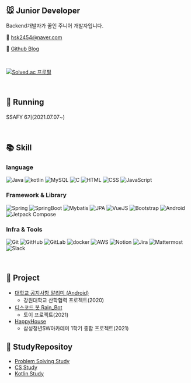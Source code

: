 <!--
**DeerGum/DeerGum** is a ✨ _special_ ✨ repository because its `README.md` (this file) appears on your GitHub profile.

Here are some ideas to get you started:

- 🔭 I’m currently working on ...
- 🌱 I’m currently learning ...
- 👯 I’m looking to collaborate on ...
- 🤔 I’m looking for help with ...
- 💬 Ask me about ...
- 📫 How to reach me: ...
- 😄 Pronouns: ...
- ⚡ Fun fact: ...
-->

## :mouse: Junior Developer 
Backend개발자가 꿈인 주니어 개발자입니다.

:e-mail: hsk2454@naver.com

:memo: [Github Blog](https://deergum.github.io/)

<br>

[![Solved.ac
프로필](http://mazassumnida.wtf/api/v2/generate_badge?boj=hsk2454)](https://solved.ac/hsk2454)

<br>

## :running: Running
SSAFY 6기(2021.07.07~)

<br>

## :books: Skill
### language
<p align="left">
<img alt="Java" src ="https://img.shields.io/badge/Java-ED8B00.svg?&style=flat&logo=Java&logoColor=white"/>
<img alt="kotlin" src ="https://img.shields.io/badge/Kotlin-7F52FF.svg?&style=flat&logo=kotlin&logoColor=white"/>
<img alt="MySQL" src ="https://img.shields.io/badge/MySQL-4479A1.svg?&style=flat&logo=MySQL&logoColor=white"/>
<img alt="C" src ="https://img.shields.io/badge/C-A8B9CC?style=flat&logo=C&logoColor=white"/>
<img alt="HTML" src ="https://img.shields.io/badge/HTML5-E34F26?style=flat&logo=html5&logoColor=white"/>
<img alt="CSS" src ="https://img.shields.io/badge/CSS-239120?&style=flat&logo=css3&logoColor=white"/>
<img alt="JavaScript" src ="https://img.shields.io/badge/JavaScript-323330?style=flat&logo=Javascript&logoColor=F7DF1E"/>
</p>

### Framework & Library
<p align="left">
<img alt="Spring" src ="https://img.shields.io/badge/Spring-6DB33F.svg?&style=flat&logo=Spring&logoColor=white"/>
<img alt="SpringBoot" src ="https://img.shields.io/badge/Spring Boot-6DB33F.svg?&style=flat&logo=SpringBoot&logoColor=white"/>
<img alt="Mybatis" src ="https://img.shields.io/badge/Mybatis-6DB33F.svg?&style=flat&logo=spring&logoColor=white"/>
<img alt="JPA" src ="https://img.shields.io/badge/JPA-6DB33F.svg?&style=flat&logo=spring&logoColor=white"/>
<img alt="VueJS" src ="https://img.shields.io/badge/Vue.js-35495E?style=flat&logo=Vue.js&logoColor=4FC08D"/>
<img alt="Bootstrap" src ="https://img.shields.io/badge/Bootstrap-7952B3?style=flat&logo=Bootstrap&logoColor=white"/>
<img alt="Android" src ="https://img.shields.io/badge/Android-3DDC84?style=flat&logo=android&logoColor=white"/>
<img alt="Jetpack Compose" src ="https://img.shields.io/badge/Android Jetpack Compose-4285F4?style=flat&logo=jetpackcompose&logoColor=white"/>
</p>

### Infra & Tools
<p align="left">
<img alt="Git" src ="https://img.shields.io/badge/Git-F05032.svg?&style=flat&logo=git&logoColor=white"/>
<img alt="GitHub" src ="https://img.shields.io/badge/GitHub-181717.svg?&style=flat&logo=gitHub&logoColor=white"/>
<img alt="GitLab" src ="https://img.shields.io/badge/GitLab-FCA121.svg?&style=flat&logo=gitlab&logoColor=white"/>
<img alt="docker" src ="https://img.shields.io/badge/Docker-0db7ed.svg?&style=flat&logo=docker&logoColor=white"/>
<img alt="AWS" src ="https://img.shields.io/badge/AWS EC2-ff9900.svg?&style=flat&logo=amazonaws&logoColor=white"/>
<img alt="Notion" src ="https://img.shields.io/badge/Notion-000000.svg?&style=flat&logo=notion&logoColor=white"/>
<img alt="Jira" src ="https://img.shields.io/badge/Jira-0052CC.svg?&style=flat&logo=jira&logoColor=white"/>
<img alt="Mattermost" src ="https://img.shields.io/badge/Mattermost-0058CC.svg?&style=flat&logo=mattermost&logoColor=white"/>
<img alt="Slack" src ="https://img.shields.io/badge/Slack-4A154B.svg?&style=flat&logo=slack&logoColor=white"/>
</p>
    
<br>

## :open_file_folder: Project
- [대학교 공지사항 알리미 (Android)](https://github.com/ppcomp/knu-notice-client)
    - 강원대학교 산학협력 프로젝트(2020)
- [디스코드 봇 Rain_Bot](https://github.com/Rave-Gum/RG_Project)
    - 토이 프로젝트(2021)
- [HappyHouse](https://github.com/ssafy6-happyhouse/happyhouse)
    - 삼성청년SW아카데미 1학기 종합 프로젝트(2021)

## :book: StudyRepositoy
- [Problem Solving Study](https://github.com/ppcomp/study-ps)
- [CS Study](https://github.com/Rave-Gum/CS-Study)
- [Kotlin Study](https://github.com/Rave-Gum/Kotlin-Study)
